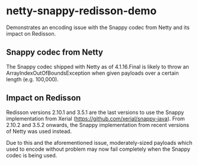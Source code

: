 # netty-snappy-redisson-demo

Demonstrates an encoding issue with the Snappy codec from Netty and its impact on Redisson.

## Snappy codec from Netty

The Snappy codec shipped with Netty as of 4.1.16.Final is likely to throw an ArrayIndexOutOfBoundsException when given payloads over a certain length (e.g. 100,000).

## Impact on Redisson

Redisson versions 2.10.1 and 3.5.1 are the last versions to use the Snappy implementation from Xerial (https://github.com/xerial/snappy-java). From 2.10.2 and 3.5.2 onwards, the Snappy implementation from recent versions of Netty was used instead.

Due to this and the aforementioned issue, moderately-sized payloads which used to encode without problem may now fail completely when the Snappy codec is being used.

